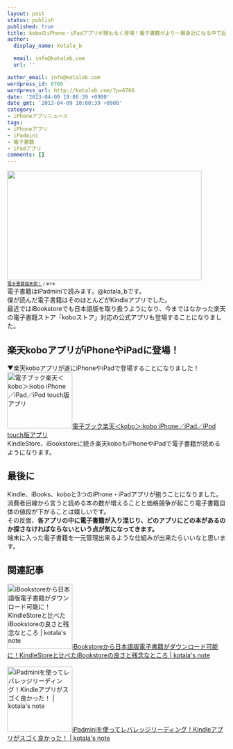 ```yaml
---
layout: post
status: publish
published: true
title: koboのiPhone・iPadアプリが間もなく登場！電子書籍がより一層身近になる中で起きる問題点！
author:
  display_name: kotala_b

  email: info@kotalab.com
  url: ''

author_email: info@kotalab.com
wordpress_id: 6766
wordpress_url: http://kotalab.com/?p=6766
date: '2013-04-09 19:00:39 +0900'
date_gmt: '2013-04-09 10:00:39 +0900'
category:
- iPhoneアプリニュース
tags:
- iPhoneアプリ
- iPadmini
- 電子書籍
- iPadアプリ
comments: []
---
```

<p><a href="http://kotalab.com/wp-content/uploads/ipadmini_121028.jpg" target="_blank"><img src="http://kotalab.com/wp-content/uploads/ipadmini_121028.jpg" alt="" title="ipadmini_121028" width="448" height="252" class="alignnone size-full wp-image-3769" /></a><br />
<span style="font-size:10px;"><a href="http://www.flickr.com/photos/an-k/4867499173/" target="_blank">電子書籍端末祭！</a> / an-k</span><br />
電子書籍はiPadminiで読みます。@kotala_bです。<br />
僕が読んだ電子書籍はそのほとんどがKindleアプリでした。<br />
最近ではiBookstoreでも日本語版を取り扱うようになり、今まではなかった楽天の電子書籍ストア「koboストア」対応の公式アプリも登場することになりました。<br />
<!--more--></p>
<h2>楽天koboアプリがiPhoneやiPadに登場！</h2>
<p>▼楽天koboアプリが遂にiPhoneやiPadで登場することになりました！<br />
<a href="http://kobo.rakuten.co.jp/application/ios/" target="_blank"><img  class="alignleft" src="http://capture.heartrails.com/150x130?http://kobo.rakuten.co.jp/application/ios/" alt="電子ブック楽天＜kobo＞:kobo iPhone／iPad／iPod touch版アプリ" width="150" height="130" /></a><a href="http://kobo.rakuten.co.jp/application/ios/" target="_blank">電子ブック楽天＜kobo＞:kobo iPhone／iPad／iPod touch版アプリ</a><a href="http://b.hatena.ne.jp/entry/http://kobo.rakuten.co.jp/application/ios/" target="_blank"><img border="0" src="http://b.hatena.ne.jp/entry/image/http://kobo.rakuten.co.jp/application/ios/" alt="" /></a><br style="clear:both;" />KindleStore、iBookstoreに続き楽天koboもiPhoneやiPadで電子書籍が読めるようになります。</p>
<h2>最後に</h2>
<p>Kindle、iBooks、koboと3つのiPhone・iPadアプリが揃うことになりました。<br />
消費者目線から言うと読める本の数が増えることと価格競争が起こり電子書籍自体の値段が下がることは嬉しいです。<br />
その反面、<strong>各アプリの中に電子書籍が入り混じり、どのアプリにどの本があるのか探さなければならないという点が気になってきます。</strong><br />
端末に入った電子書籍を一元管理出来るような仕組みが出来たらいいなと思います。</p>
<h2 class="rele">関連記事</h2>
<p><a href="http://kotalab.com/iBookstore-compare-kindlestore" target="_blank"><img  class="alignleft" src="http://kotalab.com/wp-content/uploads/ibooks_130306-448x448.png" alt="iBookstoreから日本語版電子書籍がダウンロード可能に！KindleStoreと比べたiBookstoreの良さと残念なところ | kotala's note" width="150" /></a><a href="http://kotalab.com/iBookstore-compare-kindlestore" target="_blank">iBookstoreから日本語版電子書籍がダウンロード可能に！KindleStoreと比べたiBookstoreの良さと残念なところ | kotala's note</a><br style="clear:both;" /><br />
<a href="http://kotalab.com/ipad-mini-kindle-app" target="_blank"><img  class="alignleft" src="http://kotalab.com/wp-content/uploads/IMG_0050-448x309.png" alt="iPadminiを使ってレバレッジリーディング！Kindleアプリがスゴく良かった！ | kotala's note" width="150" /></a><a href="http://kotalab.com/ipad-mini-kindle-app" target="_blank">iPadminiを使ってレバレッジリーディング！Kindleアプリがスゴく良かった！ | kotala's note</a><br style="clear:both;" /></p>
